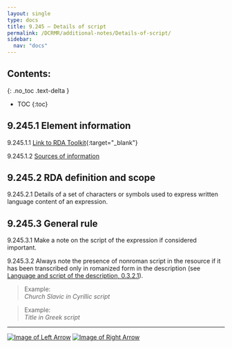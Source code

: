 ```yaml
---
layout: single
type: docs
title: 9.245 — Details of script
permalink: /DCRMR/additional-notes/Details-of-script/
sidebar:
  nav: "docs"
---
```


## Contents:
{: .no_toc .text-delta }

- TOC
{:toc}

## 9.245.1 Element information

<a name="9.245.1.1">9.245.1.1</a> [Link to RDA Toolkit](https://access.rdatoolkit.org/Content/Index?externalId=en-US_ala-744257ac-2ab8-382e-b227-98b6eaad0262){:target="_blank"}

<a name="9.245.1.2">9.245.1.2</a> [Sources of information](/DCRMR/additional-notes/#9011-sources-of-information)

## 9.245.2 RDA definition and scope

<a name="9.245.2.1">9.245.2.1</a>  Details of a set of characters or symbols used to express written language content of an expression.

## 9.245.3 General rule

<a name="9.245.3.1">9.245.3.1</a> Make a note on the script of the expression if considered important.

<a name="9.245.3.2">9.245.3.2</a> Always note the presence of nonroman script in the resource if it has been transcribed only in romanized form in the description (see [Language and script of the description, 0.3.2.1](/DCRMR/general-rules/Language-and-script-of-the-description/#0.3.2.1)).

>Example:  
><CITE>Church Slavic in Cyrillic script</CITE>

>Example:  
><CITE>Title in Greek script</CITE>

---

[![Image of Left Arrow](https://rbms-bsc.github.io/DCRMR/assets/pictures/navigation/Arrow_Left.png "9.24 — Script")](/DCRMR/additional-notes/Script/) [![Image of Right Arrow](https://rbms-bsc.github.io/DCRMR/assets/pictures/navigation/Arrow_Right.png "9.25 — Summarization of content")](/DCRMR/additional-notes/Summarization-of-content/)
